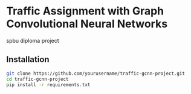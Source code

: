 # Traffic Assignment with Graph Convolutional Neural Networks

spbu diploma project 

## Installation
```bash
git clone https://github.com/yourusername/traffic-gcnn-project.git
cd traffic-gcnn-project
pip install -r requirements.txt